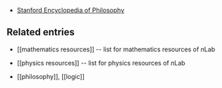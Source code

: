 
* [Stanford Encyclopedia of Philosophy](http://plato.stanford.edu)


## Related entries 

* [[mathematics resources]] -- list for mathematics resources of $n$Lab

* [[physics resources]] -- list for physics resources of $n$Lab

* [[philosophy]], [[logic]]
